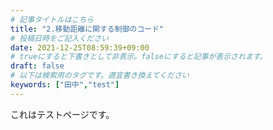 ```yaml
---
# 記事タイトルはこちら
title: "2.移動距離に関する制御のコード"
# 投稿日時をご記入ください
date: 2021-12-25T08:59:39+09:00
# trueにすると下書きとして非表示。falseにすると記事が表示されます。
draft: false
# 以下は検索用のタグです。適宜書き換えてください
keywords: ["田中","test"]
---
```


これはテストページです。